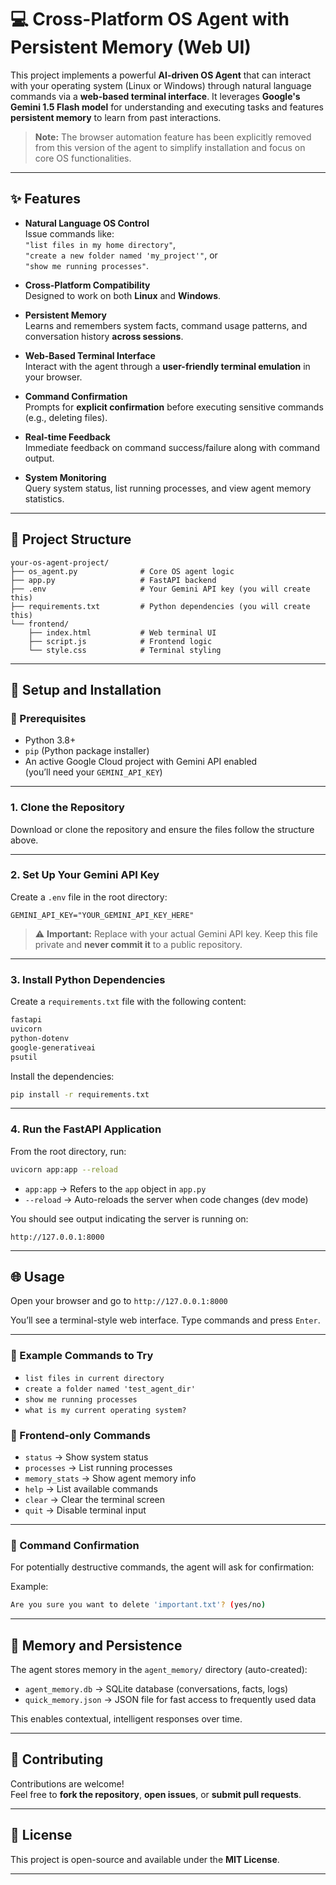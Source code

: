 # 💻 Cross-Platform OS Agent with Persistent Memory (Web UI)

This project implements a powerful **AI-driven OS Agent** that can interact with your operating system (Linux or Windows) through natural language commands via a **web-based terminal interface**. It leverages **Google's Gemini 1.5 Flash model** for understanding and executing tasks and features **persistent memory** to learn from past interactions.

> **Note:** The browser automation feature has been explicitly removed from this version of the agent to simplify installation and focus on core OS functionalities.

---

## ✨ Features

- **Natural Language OS Control**  
  Issue commands like:  
  `"list files in my home directory"`,  
  `"create a new folder named 'my_project'"`, or  
  `"show me running processes"`.

- **Cross-Platform Compatibility**  
  Designed to work on both **Linux** and **Windows**.

- **Persistent Memory**  
  Learns and remembers system facts, command usage patterns, and conversation history **across sessions**.

- **Web-Based Terminal Interface**  
  Interact with the agent through a **user-friendly terminal emulation** in your browser.

- **Command Confirmation**  
  Prompts for **explicit confirmation** before executing sensitive commands (e.g., deleting files).

- **Real-time Feedback**  
  Immediate feedback on command success/failure along with command output.

- **System Monitoring**  
  Query system status, list running processes, and view agent memory statistics.

---

## 📁 Project Structure

```
your-os-agent-project/
├── os_agent.py              # Core OS agent logic
├── app.py                   # FastAPI backend
├── .env                     # Your Gemini API key (you will create this)
├── requirements.txt         # Python dependencies (you will create this)
└── frontend/
    ├── index.html           # Web terminal UI
    ├── script.js            # Frontend logic
    └── style.css            # Terminal styling
```

---

## 🚀 Setup and Installation

### 📌 Prerequisites

- Python 3.8+
- `pip` (Python package installer)
- An active Google Cloud project with Gemini API enabled  
  (you’ll need your `GEMINI_API_KEY`)

---

### 1. Clone the Repository

Download or clone the repository and ensure the files follow the structure above.

---

### 2. Set Up Your Gemini API Key

Create a `.env` file in the root directory:

```env
GEMINI_API_KEY="YOUR_GEMINI_API_KEY_HERE"
```

> ⚠️ **Important:** Replace with your actual Gemini API key. Keep this file private and **never commit it** to a public repository.

---

### 3. Install Python Dependencies

Create a `requirements.txt` file with the following content:

```txt
fastapi
uvicorn
python-dotenv
google-generativeai
psutil
```

Install the dependencies:

```bash
pip install -r requirements.txt
```

---

### 4. Run the FastAPI Application

From the root directory, run:

```bash
uvicorn app:app --reload
```

- `app:app` → Refers to the `app` object in `app.py`
- `--reload` → Auto-reloads the server when code changes (dev mode)

You should see output indicating the server is running on:

```
http://127.0.0.1:8000
```

---

## 🌐 Usage

Open your browser and go to `http://127.0.0.1:8000`

You’ll see a terminal-style web interface. Type commands and press `Enter`.

---

### 🧪 Example Commands to Try

- `list files in current directory`
- `create a folder named 'test_agent_dir'`
- `show me running processes`
- `what is my current operating system?`

### 🧩 Frontend-only Commands

- `status` → Show system status  
- `processes` → List running processes  
- `memory_stats` → Show agent memory info  
- `help` → List available commands  
- `clear` → Clear the terminal screen  
- `quit` → Disable terminal input

---

### 🔐 Command Confirmation

For potentially destructive commands, the agent will ask for confirmation:

Example:

```bash
Are you sure you want to delete 'important.txt'? (yes/no)
```

---

## 🧠 Memory and Persistence

The agent stores memory in the `agent_memory/` directory (auto-created):

- `agent_memory.db` → SQLite database (conversations, facts, logs)
- `quick_memory.json` → JSON file for fast access to frequently used data

This enables contextual, intelligent responses over time.

---

## 🤝 Contributing

Contributions are welcome!  
Feel free to **fork the repository**, **open issues**, or **submit pull requests**.

---

## 📄 License

This project is open-source and available under the **MIT License**.

---

